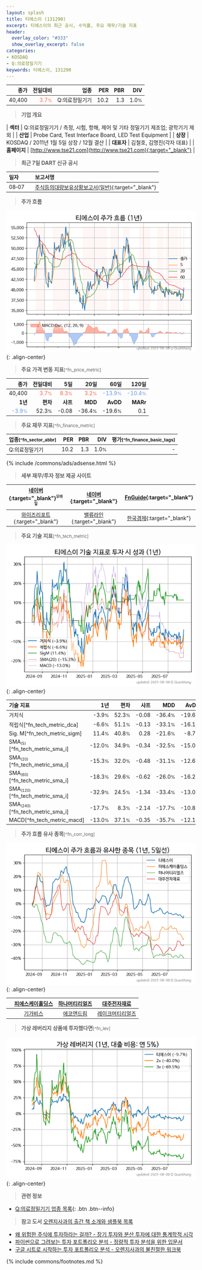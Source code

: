 ```yaml
---
layout: splash
title: 티에스이 (131290)
excerpt: 티에스이의 최근 공시, 수익률, 주요 재무/기술 지표
header:
  overlay_color: "#333"
  show_overlay_excerpt: false
categories:
- KOSDAQ
- Q:의료정밀기기
keywords: 티에스이, 131290
---
```


| **종가** | **전일대비** | **업종** | **PER** | **PBR** | **DIV** |
| -------: | -----------: | -------: | ------: | ------: | ------: |
| 40,400 | <span style="color: tomato">3.7<small>%</small></span> | Q:의료정밀기기 | 10.2 | 1.3 | 1.0<small>%</small> |

<!-- more -->


> **기업 개요**<a id="company"></a>

| <span style="white-space:nowrap;">**섹터**</span> | Q:의료정밀기기 / 측정, 시험, 항해, 제어 및 기타 정밀기기 제조업; 광학기기 제외 |
| <span style="white-space:nowrap;">**산업**</span> | Probe Card, Test Interface Board, LED Test Equipment |
| <span style="white-space:nowrap;">**상장**</span> | KOSDAQ / 2011년 1월 5일 상장 / 12월 결산 |
| <span style="white-space:nowrap;">**대표자**</span> | 김철호, 김명진(각자 대표) |
| <span style="white-space:nowrap;">**홈페이지**</span> | [http://www.tse21.com](http://www.tse21.com){:target="_blank"} |


> **최근 7일 DART 신규 공시**<a id="dart"></a>

| **일자** |      | **보고서명** |
| :------- | :--- | :----------- |
| 08&#x2011;07 | | [주식등의대량보유상황보고서(일반)](https://dart.fss.or.kr/dsaf001/main.do?rcpNo=20250807000039){:target="_blank"} |


> **주가 흐름**<a id="price"></a>

![131290](/stock/images/131290.png){: .align-center}


> **주요 가격 변동 지표**<small>[^fn_price_metric]</small>

| **종가** | **전일대비** | **5일** | **20일** | **60일** | **120일** |
| -------: | -----------: | ------: | -------: | -------: | --------: |
| 40,400 | <span style="color: tomato">3.7<small>%</small></span> | <span style="color: tomato">8.3<small>%</small></span> | <span style="color: tomato">3.2<small>%</small></span> | <span style="color: cornflowerblue">-13.9<small>%</small></span> | <span style="color: cornflowerblue">-10.4<small>%</small></span> |
| **1년** | **편차** | **샤프** | **MDD** | **AvDD** | **MARr** |
| <span style="color: cornflowerblue">-3.9<small>%</small></span> | 52.3<small>%</small> | -0.08 | -36.4<small>%</small> | -19.6<small>%</small> | 0.1 |


> **주요 재무 지표**<small>[^fn_finance_metric]</small>

| **업종**<small>[^fn_sector_abbr]</small> | **PER** | **PBR** | **DIV** | **평가**<small>[^fn_finance_basic_tags]</small> |
| :--------------------------------------- | ------: | ------: | ------: | ----------------------------------------------: |
| Q:의료정밀기기 | 10.2 | 1.3 | 1.0<small>%</small> | - |



{% include /commons/ads/adsense.html %}

> **세부 재무/투자 정보 제공 사이트**

| [네이버](https://m.stock.naver.com/domestic/stock/131290/finance/summary){:target="_blank"}<sup><small>모바일</small></sup> | [네이버](https://finance.naver.com/item/coinfo.naver?code=131290){:target="_blank"} | [FnGuide](https://comp.fnguide.com/SVO2/ASP/SVD_Invest.asp?gicode=A131290&MenuYn=Y){:target="_blank"} |
| :---: | :---: | :---: |
| [와이즈리포트](https://comp.wisereport.co.kr/company/c1040001.aspx?cmp_cd=131290){:target="_blank"} | [밸류라인](https://www.valueline.co.kr/finance/summary/131290){:target="_blank"} | [한국경제](https://markets.hankyung.com/stock/131290/financial-summary){:target="_blank"} |


> **주요 기술 지표**<small>[^fn_tech_metric]</small>


![131290](/stock/images/131290_tech.png){: .align-center}

| **기술 지표** | **1년** | **편차** | **샤프** | **MDD** | **AvDD** |
| :------------ | ------: | -----------: | -------: | ------: | -------: |
| 거치식 | -3.9<small>%</small> | 52.3<small>%</small> | -0.08 | -36.4<small>%</small> | -19.6<small>%</small> |
| 적립식[^fn_tech_metric_dca] | -6.6<small>%</small> | 51.1<small>%</small> | -0.13 | -33.1<small>%</small> | -16.1<small>%</small> |
| Sig. M[^fn_tech_metric_sigm] | 11.4<small>%</small> | 40.8<small>%</small> | 0.28 | -21.6<small>%</small> | -8.7<small>%</small> |
| SMA<small><sub>(5)</sub></small>[^fn_tech_metric_sma_i] | -12.0<small>%</small> | 34.9<small>%</small> | -0.34 | -32.5<small>%</small> | -15.0<small>%</small> |
| SMA<small><sub>(20)</sub></small>[^fn_tech_metric_sma_i] | -15.3<small>%</small> | 32.0<small>%</small> | -0.48 | -31.1<small>%</small> | -12.6<small>%</small> |
| SMA<small><sub>(60)</sub></small>[^fn_tech_metric_sma_i] | -18.3<small>%</small> | 29.6<small>%</small> | -0.62 | -26.0<small>%</small> | -16.2<small>%</small> |
| SMA<small><sub>(120)</sub></small>[^fn_tech_metric_sma_i] | -32.9<small>%</small> | 24.5<small>%</small> | -1.34 | -33.4<small>%</small> | -13.0<small>%</small> |
| SMA<small><sub>(240)</sub></small>[^fn_tech_metric_sma_i] | -17.7<small>%</small> | 8.3<small>%</small> | -2.14 | -17.7<small>%</small> | -10.8<small>%</small> |
| MACD[^fn_tech_metric_macd] | -13.0<small>%</small> | 37.1<small>%</small> | -0.35 | -35.7<small>%</small> | -12.1<small>%</small> |


> **주가 흐름 유사 종목**<a id="corr"></a><small>[^fn_corr_long]</small>

![131290](/stock/images/131290_corr.png){: .align-center}

|       | [피에스케이홀딩스](/031980/) | [하나머티리얼즈](/166090/) | [대주전자재료](/078600/) |
| :---: | :------------------------------------: | :------------------------------------: | :------------------------------------: |
|       | [기가비스](/420770/) | [에코앤드림](/101360/) | [레이크머티리얼즈](/281740/) |


> **가상 레버리지 상품에 투자했다면**<a id="2x"></a><small>[^fn_lev]</small>

![131290](/stock/images/131290_2x.png){: .align-center}


> **관련 정보**

- [Q:의료정밀기기 업종 목록](/stats/sector/kosdaq_업종_의료정밀기기_종목/){: .btn .btn--info}

> **참고 도서** [오렌지사과의 출간 책 소개와 샘플북 목록](https://kongdori.tistory.com/691)

- [왜 위험한 주식에 투자하라는 걸까? - 장기 투자와 분산 투자에 대한 통계학적 시각](https://kongdori.tistory.com/421)
- [파이썬으로 그려보는 투자 포트폴리오 분석  - 정량적 투자 분석을 위한 입문서](https://kongdori.tistory.com/643)
- [구글 시트로 시작하는 투자 포트폴리오 분석 - 오렌지사과의 불친절한 워크북](https://kongdori.tistory.com/449)


{% include commons/footnotes.md %}